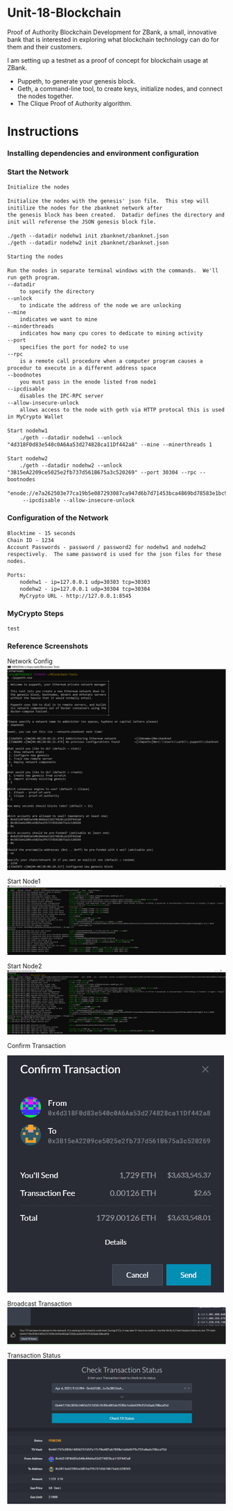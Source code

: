 # Unit-18-Blockchain
Proof of Authority Blockchain Development for ZBank, a small, innovative bank that is interested in exploring what
blockchain technology can do for them and their customers.

I am setting up a testnet as a proof of concept for blockchain usage at ZBank.  

* Puppeth, to generate your genesis block.
* Geth, a command-line tool, to create keys, initialize nodes, and connect the nodes together.
* The Clique Proof of Authority algorithm.

# Instructions

### Installing dependencies and environment configuration

### Start the Network
    Initialize the nodes
    
    Initialize the nodes with the genesis' json file.  This step will initilize the nodes for the zbanknet network after 
    the genesis block has been created.  Datadir defines the directory and init will referense the JSON genesis block file. 

    ./geth --datadir nodehw1 init zbanknet/zbanknet.json 
    ./geth --datadir nodehw2 init zbanknet/zbanknet.json 
      
    Starting the nodes
    
    Run the nodes in separate terminal windows with the commands.  We'll run geth program.
    --datadir
        to specify the directory
    --unlock
        to indicate the address of the node we are unlocking
    --mine
        indicates we want to mine
    --minderthreads
        indicates how many cpu cores to dedicate to mining activity
    --port
        specifies the port for node2 to use
    --rpc
        is a remote call procedure when a computer program causes a procedur to execute in a different address space
    --boodnotes
        you must pass in the enode listed from node1
    --ipcdisable
        disables the IPC-RPC server
    --allow-insecure-unlock 
        allows access to the node with geth via HTTP protocal this is used in MyCrypto Wallet
    
    Start nodehw1
        ./geth --datadir nodehw1 --unlock "4d318F0d83e540c0A6Aa53d274828ca11Df442a8" --mine --minerthreads 1
    
    Start nodehw2
        ./geth --datadir nodehw2 --unlock "3B15eA2209ce5025e2fb737d561B675a3c520269" --port 30304 --rpc --bootnodes
        "enode://e7a262503e77ca19b5e087293087ca947d6b7d71453bca4869bd78583e1bc913317526424b1072bf590213b7e057849aa981a84099dc67966ea60b42214b88e5@127.0.0.1:30303"
         --ipcdisable --allow-insecure-unlock

    
### Configuration of the Network
    Blocktime - 15 seconds
    Chain ID - 1234
    Account Passwords - password / password2 for nodehw1 and nodehw2 respectively.  The same password is used for the json files for these nodes.
    
    Ports:
        nodehw1 - ip=127.0.0.1 udp=30303 tcp=30303
        nodehw2 - ip=127.0.0.1 udp=30304 tcp=30304
        MyCrypto URL - http://127.0.0.1:8545
    
### MyCrypto Steps
    test
    
### Reference Screenshots
Network Config
![Screenshot](/zbanknet/Screenshots/config.png)

Start Node1
![Screenshot](/Images/startnodehw1.png)

Start Node2
![Screenshot2](/Images/startnodehw2.png)

Confirm Transaction

![Screenshot3](/Images/transconfirm.png)

Broadcast Transaction
![Screenshot4](/Images/transbroadcast.png)

Transaction Status
![Screenshot5](/Images/sendtrans.png)
